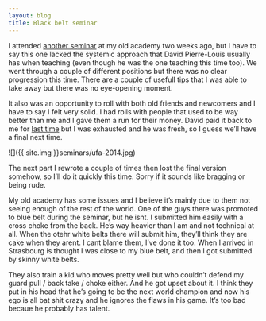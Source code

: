 ```yaml
---
layout: blog
title: Black belt seminar
---
```

I attended [another seminar](http://yannick-lohse.fr/bjj/2014/02/02/seminar-with-black-belt.html) at my old academy two weeks ago, but I have to say this one lacked the systemic approach that David Pierre-Louis usually has when teaching (even though he was the one teaching this time too). We went through a couple of different positions but there was no clear progression this time. There are a couple of usefull tips that I was able to take away but there was no eye-opening moment.

It also was an opportunity to roll with both old friends and newcomers and I have to say I felt very solid. I had rolls with people that used to be way better than me and I gave them a run for their money. David paid it back to me for [last time](http://yannick-lohse.fr/2014/02/02/week-end-complement.html) but I was exhausted and he was fresh, so I guess we’ll have a final next time.

![]({{ site.img }}seminars/ufa-2014.jpg)

The next part I rewrote a couple of times then lost the final version somehow, so I’ll do it quickly this time. Sorry if it sounds like bragging or being rude.

My old academy has some issues and I believe it’s mainly due to them not seeing enough of the rest of the world. One of the guys there was promoted to blue belt during the seminar, but he isnt. I submitted him easily with a cross choke from the back. He’s way heavier than I am and not technical at all. 
When the otehr white belts there will submit him, they’ll think they are cake when they arent. I cant blame them, I’ve done it too. When I arrived in Strasbourg is thought I was close to my blue belt, and then I got submitted by skinny white belts.

They also train a kid who moves pretty well but who couldn’t defend my guard pull / back take / choke either. And he got upset about it. I think they put in his head that he’s going to be the next world champion and now his ego is all bat shit crazy and he ignores the flaws in his game. It’s too bad becaue he probably has talent.